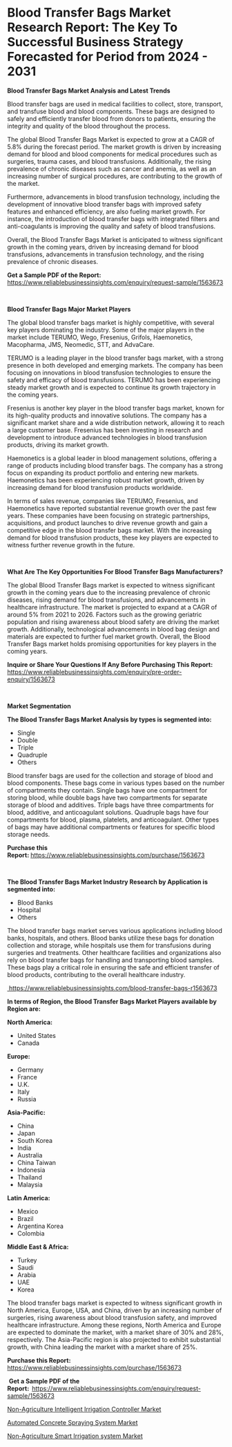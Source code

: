 <p><h1>Blood Transfer Bags Market Research Report: The Key To Successful Business Strategy Forecasted for Period from 2024 - 2031</h1></p><p><strong>Blood Transfer Bags Market Analysis and Latest Trends</strong></p>
<p><p>Blood transfer bags are used in medical facilities to collect, store, transport, and transfuse blood and blood components. These bags are designed to safely and efficiently transfer blood from donors to patients, ensuring the integrity and quality of the blood throughout the process.</p><p>The global Blood Transfer Bags Market is expected to grow at a CAGR of 5.8% during the forecast period. The market growth is driven by increasing demand for blood and blood components for medical procedures such as surgeries, trauma cases, and blood transfusions. Additionally, the rising prevalence of chronic diseases such as cancer and anemia, as well as an increasing number of surgical procedures, are contributing to the growth of the market.</p><p>Furthermore, advancements in blood transfusion technology, including the development of innovative blood transfer bags with improved safety features and enhanced efficiency, are also fueling market growth. For instance, the introduction of blood transfer bags with integrated filters and anti-coagulants is improving the quality and safety of blood transfusions.</p><p>Overall, the Blood Transfer Bags Market is anticipated to witness significant growth in the coming years, driven by increasing demand for blood transfusions, advancements in transfusion technology, and the rising prevalence of chronic diseases.</p></p>
<p><strong>Get a Sample PDF of the Report:&nbsp;</strong> <a href="https://www.reliablebusinessinsights.com/enquiry/request-sample/1563673">https://www.reliablebusinessinsights.com/enquiry/request-sample/1563673</a></p>
<p>&nbsp;</p>
<p><strong>Blood Transfer Bags Major Market Players</strong></p>
<p><p>The global blood transfer bags market is highly competitive, with several key players dominating the industry. Some of the major players in the market include TERUMO, Wego, Fresenius, Grifols, Haemonetics, Macopharma, JMS, Neomedic, STT, and AdvaCare.</p><p>TERUMO is a leading player in the blood transfer bags market, with a strong presence in both developed and emerging markets. The company has been focusing on innovations in blood transfusion technologies to ensure the safety and efficacy of blood transfusions. TERUMO has been experiencing steady market growth and is expected to continue its growth trajectory in the coming years.</p><p>Fresenius is another key player in the blood transfer bags market, known for its high-quality products and innovative solutions. The company has a significant market share and a wide distribution network, allowing it to reach a large customer base. Fresenius has been investing in research and development to introduce advanced technologies in blood transfusion products, driving its market growth.</p><p>Haemonetics is a global leader in blood management solutions, offering a range of products including blood transfer bags. The company has a strong focus on expanding its product portfolio and entering new markets. Haemonetics has been experiencing robust market growth, driven by increasing demand for blood transfusion products worldwide.</p><p>In terms of sales revenue, companies like TERUMO, Fresenius, and Haemonetics have reported substantial revenue growth over the past few years. These companies have been focusing on strategic partnerships, acquisitions, and product launches to drive revenue growth and gain a competitive edge in the blood transfer bags market. With the increasing demand for blood transfusion products, these key players are expected to witness further revenue growth in the future.</p></p>
<p>&nbsp;</p>
<p><strong>What Are The Key Opportunities For Blood Transfer Bags Manufacturers?</strong></p>
<p><p>The global Blood Transfer Bags market is expected to witness significant growth in the coming years due to the increasing prevalence of chronic diseases, rising demand for blood transfusions, and advancements in healthcare infrastructure. The market is projected to expand at a CAGR of around 5% from 2021 to 2026. Factors such as the growing geriatric population and rising awareness about blood safety are driving the market growth. Additionally, technological advancements in blood bag design and materials are expected to further fuel market growth. Overall, the Blood Transfer Bags market holds promising opportunities for key players in the coming years.</p></p>
<p><strong>Inquire or Share Your Questions If Any Before Purchasing This Report:</strong> <a href="https://www.reliablebusinessinsights.com/enquiry/pre-order-enquiry/1563673">https://www.reliablebusinessinsights.com/enquiry/pre-order-enquiry/1563673</a></p>
<p>&nbsp;</p>
<p><strong>Market Segmentation</strong></p>
<p><strong>The Blood Transfer Bags Market Analysis by types is segmented into:</strong></p>
<p><ul><li>Single</li><li>Double</li><li>Triple</li><li>Quadruple</li><li>Others</li></ul></p>
<p><p>Blood transfer bags are used for the collection and storage of blood and blood components. These bags come in various types based on the number of compartments they contain. Single bags have one compartment for storing blood, while double bags have two compartments for separate storage of blood and additives. Triple bags have three compartments for blood, additive, and anticoagulant solutions. Quadruple bags have four compartments for blood, plasma, platelets, and anticoagulant. Other types of bags may have additional compartments or features for specific blood storage needs.</p></p>
<p><strong>Purchase this Report:&nbsp;</strong><a href="https://www.reliablebusinessinsights.com/purchase/1563673">https://www.reliablebusinessinsights.com/purchase/1563673</a></p>
<p>&nbsp;</p>
<p><strong>The Blood Transfer Bags Market Industry Research by Application is segmented into:</strong></p>
<p><ul><li>Blood Banks</li><li>Hospital</li><li>Others</li></ul></p>
<p><p>The blood transfer bags market serves various applications including blood banks, hospitals, and others. Blood banks utilize these bags for donation collection and storage, while hospitals use them for transfusions during surgeries and treatments. Other healthcare facilities and organizations also rely on blood transfer bags for handling and transporting blood samples. These bags play a critical role in ensuring the safe and efficient transfer of blood products, contributing to the overall healthcare industry.</p></p>
<p><a href="https://www.reliablebusinessinsights.com/blood-transfer-bags-r1563673">&nbsp;https://www.reliablebusinessinsights.com/blood-transfer-bags-r1563673</a></p>
<p><strong>In terms of Region, the Blood Transfer Bags Market Players available by Region are:</strong></p>
<p>
    <p> <strong> North America: </strong>
        <ul>
            <li>United States</li>
            <li>Canada</li>
        </ul>
        </p> 
    <p> <strong> Europe: </strong>
        <ul>
            <li>Germany</li>
            <li>France</li>
            <li>U.K.</li>
            <li>Italy</li>
            <li>Russia</li>
        </ul>
        </p> 
    <p> <strong> Asia-Pacific: </strong>
        <ul>
            <li>China</li>
            <li>Japan</li>
            <li>South Korea</li>
            <li>India</li>
            <li>Australia</li>
            <li>China Taiwan</li>
            <li>Indonesia</li>
            <li>Thailand</li>
            <li>Malaysia</li>
        </ul>
        </p> 
    <p> <strong> Latin America: </strong>
        <ul>
            <li>Mexico</li>
            <li>Brazil</li>
            <li>Argentina Korea</li>
            <li>Colombia</li>
        </ul>
        </p> 
    <p> <strong> Middle East & Africa: </strong>
        <ul>
            <li>Turkey</li>
            <li>Saudi</li>
            <li>Arabia</li>
            <li>UAE</li>
            <li>Korea</li>
        </ul>
    </p>
    </p>
<p><p>The blood transfer bags market is expected to witness significant growth in North America, Europe, USA, and China, driven by an increasing number of surgeries, rising awareness about blood transfusion safety, and improved healthcare infrastructure. Among these regions, North America and Europe are expected to dominate the market, with a market share of 30% and 28%, respectively. The Asia-Pacific region is also projected to exhibit substantial growth, with China leading the market with a market share of 25%.</p></p>
<p><strong>Purchase this Report: </strong><a href="https://www.reliablebusinessinsights.com/purchase/1563673">https://www.reliablebusinessinsights.com/purchase/1563673</a></p>
<p>&nbsp;<strong>Get a Sample PDF of the Report:&nbsp;&nbsp;</strong><a href="https://www.reliablebusinessinsights.com/enquiry/request-sample/1563673">https://www.reliablebusinessinsights.com/enquiry/request-sample/1563673</a></p>
<p><strong></strong></p>
<p><p><a href="https://github.com/setiawananhar13/Market-Research-Report-List-1/blob/main/non-agriculture-intelligent-irrigation-controller-market.md">Non-Agriculture Intelligent Irrigation Controller Market</a></p><p><a href="https://github.com/jhonangga41/Market-Research-Report-List-1/blob/main/automated-concrete-spraying-system-market.md">Automated Concrete Spraying System Market</a></p><p><a href="https://github.com/sahltyb2/Market-Research-Report-List-1/blob/main/non-agriculture-smart-irrigation-system-market.md">Non-Agriculture Smart Irrigation system Market</a></p></p>